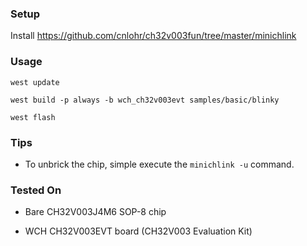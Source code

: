 ### Setup

Install https://github.com/cnlohr/ch32v003fun/tree/master/minichlink

### Usage

```
west update

west build -p always -b wch_ch32v003evt samples/basic/blinky

west flash
```

### Tips

- To unbrick the chip, simple execute the `minichlink -u` command.

### Tested On

- Bare CH32V003J4M6 SOP-8 chip

- WCH CH32V003EVT board (CH32V003 Evaluation Kit)
